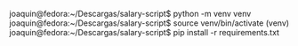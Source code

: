 joaquin@fedora:~/Descargas/salary-script$ python -m venv venv
joaquin@fedora:~/Descargas/salary-script$ source venv/bin/activate
(venv) joaquin@fedora:~/Descargas/salary-script$ pip install -r requirements.txt